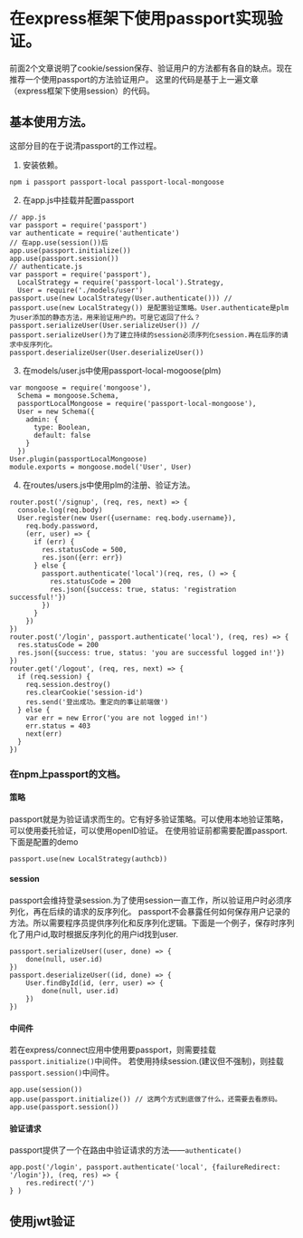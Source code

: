 # 在express框架下使用passport实现验证。

前面2个文章说明了cookie/session保存、验证用户的方法都有各自的缺点。现在推荐一个使用passport的方法验证用户。 
这里的代码是基于上一遍文章（express框架下使用session）的代码。

## 基本使用方法。

这部分目的在于说清passport的工作过程。

1. 安装依赖。

```
npm i passport passport-local passport-local-mongoose
```
 
2. 在app.js中挂载并配置passport

```
// app.js
var passport = require('passport')
var authenticate = require('authenticate')
// 在app.use(session())后
app.use(passport.initialize())
app.use(passport.session())
// authenticate.js
var passport = require('passport'),
  LocalStrategy = require('passport-local').Strategy,
  User = require('./models/user')
passport.use(new LocalStrategy(User.authenticate())) // passport.use(new LocalStrategy()) 是配置验证策略。User.authenticate是plm为user添加的静态方法，用来验证用户的。可是它返回了什么？
passport.serializeUser(User.serializeUser()) // passport.serializeUser()为了建立持续的session必须序列化session.再在后序的请求中反序列化。
passport.deserializeUser(User.deserializeUser())

```

3. 在models/user.js中使用passport-local-mogoose(plm)

```
var mongoose = require('mongoose'),
  Schema = mongoose.Schema,
  passportLocalMongoose = require('passport-local-mongoose'),
  User = new Schema({
    admin: {
      type: Boolean,
      default: false
    }
  })
User.plugin(passportLocalMongoose)
module.exports = mongoose.model('User', User)
```

4. 在routes/users.js中使用plm的注册、验证方法。

```
router.post('/signup', (req, res, next) => {
  console.log(req.body)
  User.register(new User({username: req.body.username}),
    req.body.password,
    (err, user) => {
      if (err) {
        res.statusCode = 500,
        res.json({err: err})
      } else {
        passport.authenticate('local')(req, res, () => {
          res.statusCode = 200
          res.json({success: true, status: 'registration successful!'})
        })
      }
    })
})
router.post('/login', passport.authenticate('local'), (req, res) => {
  res.statusCode = 200
  res.json({success: true, status: 'you are successful logged in!'})
})
router.get('/logout', (req, res, next) => {
  if (req.session) {
    req.session.destroy()
    res.clearCookie('session-id')
    res.send('登出成功。重定向的事让前端做')
  } else {
    var err = new Error('you are not logged in!')
    err.status = 403
    next(err)
  }
})
```
### 在npm上passport的文档。

#### 策略

passport就是为验证请求而生的。它有好多验证策略。可以使用本地验证策略，可以使用委托验证，可以使用openID验证。
在使用验证前都需要配置passport.下面是配置的demo
```
passport.use(new LocalStrategy(authcb))
```

#### session

passport会维持登录session.为了使用session一直工作，所以验证用户时必须序列化，再在后续的请求的反序列化。
passport不会暴露任何如何保存用户记录的方法。所以需要程序员提供序列化和反序列化逻辑。下面是一个例子，保存时序列化了用户id,取时根据反序列化的用户id找到user.
```
passport.serializeUser((user, done) => {
    done(null, user.id)
})
passport.deserializeUser((id, done) => {
    User.findById(id, (err, user) => {
        done(null, user.id)
    })
})
```

#### 中间件

若在express/connect应用中使用要passport，则需要挂载`passport.initialize()`中间件。
若使用持续session.(建议但不强制)，则挂载`passport.session()`中间件。

```
app.use(session())
app.use(passport.initialize()) // 这两个方式到底做了什么，还需要去看原码。
app.use(passport.session())
```

#### 验证请求

passport提供了一个在路由中验证请求的方法——`authenticate()`
```
app.post('/login', passport.authenticate('local', {failureRedirect: '/login'}), (req, res) => {
    res.redirect('/')
} )
```

## 使用jwt验证